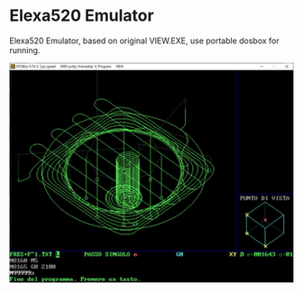 # Elexa520 Emulator
Elexa520 Emulator, based on original VIEW.EXE, use portable dosbox for running.  

![alt text](https://github.com/manufino/Elexa520-Emulator/blob/main/EMULATORE%20ELEXA%20520/Cattura.JPG?raw=true)
